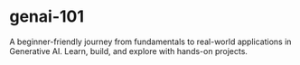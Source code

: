 # genai-101
A beginner-friendly journey from fundamentals to real-world applications in Generative AI. Learn, build, and explore with hands-on projects.
